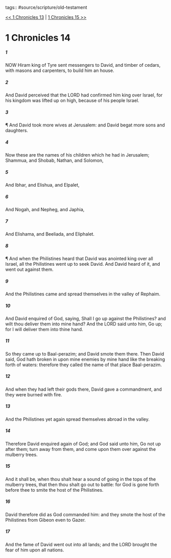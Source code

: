 tags:: #source/scripture/old-testament

[<< 1 Chronicles 13](/old-testament/13_1_Chronicles/1_Chronicles_13.md) | [1 Chronicles 15 >>](/old-testament/13_1_Chronicles/1_Chronicles_15.md)

# 1 Chronicles 14

##### 1

NOW Hiram king of Tyre sent messengers to David, and timber of cedars, with masons and carpenters, to build him an house.

##### 2

And David perceived that the LORD had confirmed him king over Israel, for his kingdom was lifted up on high, because of his people Israel.

##### 3

¶ And David took more wives at Jerusalem: and David begat more sons and daughters.

##### 4

Now these are the names of his children which he had in Jerusalem; Shammua, and Shobab, Nathan, and Solomon,

##### 5

And Ibhar, and Elishua, and Elpalet,

##### 6

And Nogah, and Nepheg, and Japhia,

##### 7

And Elishama, and Beeliada, and Eliphalet.

##### 8

¶ And when the Philistines heard that David was anointed king over all Israel, all the Philistines went up to seek David. And David heard of it, and went out against them.

##### 9

And the Philistines came and spread themselves in the valley of Rephaim.

##### 10

And David enquired of God, saying, Shall I go up against the Philistines? and wilt thou deliver them into mine hand? And the LORD said unto him, Go up; for I will deliver them into thine hand.

##### 11

So they came up to Baal-perazim; and David smote them there. Then David said, God hath broken in upon mine enemies by mine hand like the breaking forth of waters: therefore they called the name of that place Baal-perazim.

##### 12

And when they had left their gods there, David gave a commandment, and they were burned with fire.

##### 13

And the Philistines yet again spread themselves abroad in the valley.

##### 14

Therefore David enquired again of God; and God said unto him, Go not up after them; turn away from them, and come upon them over against the mulberry trees.

##### 15

And it shall be, when thou shalt hear a sound of going in the tops of the mulberry trees, that then thou shalt go out to battle: for God is gone forth before thee to smite the host of the Philistines.

##### 16

David therefore did as God commanded him: and they smote the host of the Philistines from Gibeon even to Gazer.

##### 17

And the fame of David went out into all lands; and the LORD brought the fear of him upon all nations.
